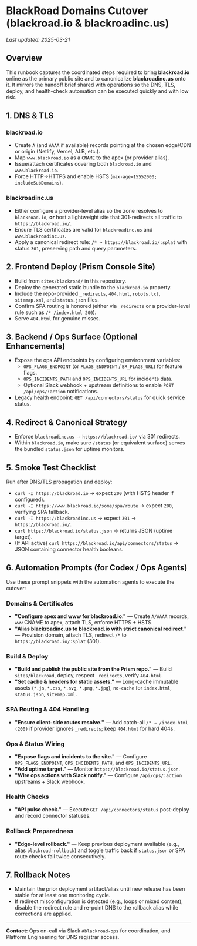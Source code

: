 # BlackRoad Domains Cutover (blackroad.io & blackroadinc.us)

_Last updated: 2025-03-21_

## Overview

This runbook captures the coordinated steps required to bring **blackroad.io** online as the primary public site and to canonicalize **blackroadinc.us** onto it. It mirrors the handoff brief shared with operations so the DNS, TLS, deploy, and health-check automation can be executed quickly and with low risk.

## 1. DNS & TLS

### blackroad.io
- Create `A` (and `AAAA` if available) records pointing at the chosen edge/CDN or origin (Netlify, Vercel, ALB, etc.).
- Map `www.blackroad.io` as a `CNAME` to the apex (or provider alias).
- Issue/attach certificates covering both `blackroad.io` and `www.blackroad.io`.
- Force HTTP→HTTPS and enable HSTS (`max-age=15552000; includeSubDomains`).

### blackroadinc.us
- Either configure a provider-level alias so the zone resolves to `blackroad.io`, **or** host a lightweight site that 301-redirects all traffic to `https://blackroad.io/`.
- Ensure TLS certificates are valid for `blackroadinc.us` and `www.blackroadinc.us`.
- Apply a canonical redirect rule: `/* → https://blackroad.io/:splat` with status `301`, preserving path and query parameters.

## 2. Frontend Deploy (Prism Console Site)
- Build from `sites/blackroad/` in this repository.
- Deploy the generated static bundle to the `blackroad.io` property.
- Include the repo-provided `_redirects`, `404.html`, `robots.txt`, `sitemap.xml`, and `status.json` files.
- Confirm SPA routing is honored (either via `_redirects` or a provider-level rule such as `/* /index.html 200`).
- Serve `404.html` for genuine misses.

## 3. Backend / Ops Surface (Optional Enhancements)
- Expose the ops API endpoints by configuring environment variables:
  - `OPS_FLAGS_ENDPOINT` (or `FLAGS_ENDPOINT` / `BR_FLAGS_URL`) for feature flags.
  - `OPS_INCIDENTS_PATH` and `OPS_INCIDENTS_URL` for incidents data.
  - Optional Slack webhook + upstream definitions to enable `POST /api/ops/:action` notifications.
- Legacy health endpoint: `GET /api/connectors/status` for quick service status.

## 4. Redirect & Canonical Strategy
- Enforce `blackroadinc.us → https://blackroad.io/` via 301 redirects.
- Within `blackroad.io`, make sure `/status` (or equivalent surface) serves the bundled `status.json` for uptime monitors.

## 5. Smoke Test Checklist
Run after DNS/TLS propagation and deploy:
- `curl -I https://blackroad.io` → expect `200` (with HSTS header if configured).
- `curl -I https://www.blackroad.io/some/spa/route` → expect `200`, verifying SPA fallback.
- `curl -I https://blackroadinc.us` → expect `301` → `https://blackroad.io/`.
- `curl https://blackroad.io/status.json` → returns JSON (uptime target).
- (If API active) `curl https://blackroad.io/api/connectors/status` → JSON containing connector health booleans.

## 6. Automation Prompts (for Codex / Ops Agents)
Use these prompt snippets with the automation agents to execute the cutover:

### Domains & Certificates
- **"Configure apex and www for blackroad.io."** — Create `A/AAAA` records, `www` CNAME to apex, attach TLS, enforce HTTPS + HSTS.
- **"Alias blackroadinc.us to blackroad.io with strict canonical redirect."** — Provision domain, attach TLS, redirect `/*` to `https://blackroad.io/:splat` (301).

### Build & Deploy
- **"Build and publish the public site from the Prism repo."** — Build `sites/blackroad`, deploy, respect `_redirects`, verify `404.html`.
- **"Set cache & headers for static assets."** — Long-cache immutable assets (`*.js`, `*.css`, `*.svg`, `*.png`, `*.jpg`), `no-cache` for `index.html`, `status.json`, `sitemap.xml`.

### SPA Routing & 404 Handling
- **"Ensure client-side routes resolve."** — Add catch-all `/* → /index.html (200)` if provider ignores `_redirects`; keep `404.html` for hard 404s.

### Ops & Status Wiring
- **"Expose flags and incidents to the site."** — Configure `OPS_FLAGS_ENDPOINT`, `OPS_INCIDENTS_PATH`, and `OPS_INCIDENTS_URL`.
- **"Add uptime target."** — Monitor `https://blackroad.io/status.json`.
- **"Wire ops actions with Slack notify."** — Configure `/api/ops/:action` upstreams + Slack webhook.

### Health Checks
- **"API pulse check."** — Execute `GET /api/connectors/status` post-deploy and record connector statuses.

### Rollback Preparedness
- **"Edge-level rollback."** — Keep previous deployment available (e.g., alias `blackroad-rollback`) and toggle traffic back if `status.json` or SPA route checks fail twice consecutively.

## 7. Rollback Notes
- Maintain the prior deployment artifact/alias until new release has been stable for at least one monitoring cycle.
- If redirect misconfiguration is detected (e.g., loops or mixed content), disable the redirect rule and re-point DNS to the rollback alias while corrections are applied.

---

**Contact:** Ops on-call via Slack `#blackroad-ops` for coordination, and Platform Engineering for DNS registrar access.
